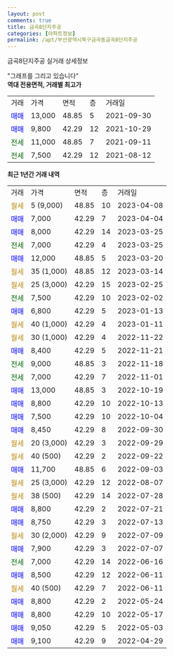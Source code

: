 ```yaml
---
layout: post
comments: true
title: 금곡8단지주공
categories: [아파트정보]
permalink: /apt/부산광역시북구금곡동금곡8단지주공
---
```


금곡8단지주공 실거래 상세정보

<script type="text/javascript">
  google.charts.load('current', {'packages':['line', 'corechart']});
  google.charts.setOnLoadCallback(drawChart);

  function drawChart() {
    var data = new google.visualization.DataTable();
    data.addColumn('date', '거래일');
    data.addColumn('number', "매매");
    data.addColumn('number', "전세");
    data.addColumn('number', "전매");

    data.addRows([[new Date(Date.parse("2023-04-08")), null, null, null], [new Date(Date.parse("2023-04-04")), 7000, null, null], [new Date(Date.parse("2023-03-25")), 8000, null, null], [new Date(Date.parse("2023-03-25")), null, 7000, null], [new Date(Date.parse("2023-03-20")), 12000, null, null], [new Date(Date.parse("2023-03-14")), null, null, null], [new Date(Date.parse("2023-02-25")), null, null, null], [new Date(Date.parse("2023-02-02")), null, 7500, null], [new Date(Date.parse("2023-01-13")), 6800, null, null], [new Date(Date.parse("2023-01-11")), null, null, null], [new Date(Date.parse("2022-11-22")), null, null, null], [new Date(Date.parse("2022-11-21")), 8400, null, null], [new Date(Date.parse("2022-11-18")), null, 9000, null], [new Date(Date.parse("2022-11-01")), null, 7000, null], [new Date(Date.parse("2022-10-19")), 13000, null, null], [new Date(Date.parse("2022-10-13")), 8800, null, null], [new Date(Date.parse("2022-10-04")), 7500, null, null], [new Date(Date.parse("2022-09-30")), 8450, null, null], [new Date(Date.parse("2022-09-29")), null, null, null], [new Date(Date.parse("2022-09-22")), null, null, null], [new Date(Date.parse("2022-09-03")), 11700, null, null], [new Date(Date.parse("2022-08-07")), null, null, null], [new Date(Date.parse("2022-07-28")), null, null, null], [new Date(Date.parse("2022-07-21")), 8800, null, null], [new Date(Date.parse("2022-07-13")), 8750, null, null], [new Date(Date.parse("2022-07-09")), null, null, null], [new Date(Date.parse("2022-07-07")), 7900, null, null], [new Date(Date.parse("2022-06-16")), null, 7000, null], [new Date(Date.parse("2022-06-11")), 8500, null, null], [new Date(Date.parse("2022-06-11")), null, null, null], [new Date(Date.parse("2022-05-24")), 8800, null, null], [new Date(Date.parse("2022-05-17")), 8800, null, null], [new Date(Date.parse("2022-05-03")), 9050, null, null], [new Date(Date.parse("2022-04-29")), 9100, null, null]]);

    var options = {
      hAxis: {
        format: 'yyyy/MM/dd'
      },    
      lineWidth: 0,
      pointsVisible: true,    
      title: '최근 1년간 유형별 실거래가 분포',
      legend: { position: 'bottom' }
    };

    var formatter = new google.visualization.NumberFormat({pattern:'###,###'} );
    formatter.format(data, 1);
    formatter.format(data, 2);
    
    setTimeout(function() {
        var chart = new google.visualization.LineChart(document.getElementById('columnchart_material'));
        chart.draw(data, (options));
        document.getElementById('loading').style.display = 'none';
    }, 200);
  }
</script>


<div id="loading" style="z-index:20; display: block; margin-left: 0px">"그래프를 그리고 있습니다"</div>
<div id="columnchart_material" style="width: 95%; margin-left: 0px; display: block"></div>
<!-- contents start -->
<b>역대 전용면적, 거래별 최고가</b>
<table class="sortable">
    <tr>
      <td>거래</td>
      <td>가격</td>
      <td>면적</td>
      <td>층</td>
      <td>거래일</td>
    </tr>
        <tr>
          <td><a style="color: blue">매매</a></td>
          <td>13,000</td>
          <td>48.85</td>
          <td>5</td>
          <td>2021-09-30</td>
        </tr>            <tr>
          <td><a style="color: blue">매매</a></td>
          <td>9,800</td>
          <td>42.29</td>
          <td>12</td>
          <td>2021-10-29</td>
        </tr>        
        <tr>
              <td><a style="color: darkgreen">전세</a></td>
              <td>11,000</td>
              <td>48.85</td>
              <td>7</td>
              <td>2021-09-11</td>
            </tr>            <tr>
              <td><a style="color: darkgreen">전세</a></td>
              <td>7,500</td>
              <td>42.29</td>
              <td>12</td>
              <td>2021-08-12</td>
            </tr>        
    
</table>

<b>최근 1년간 거래 내역</b>

<table class="sortable">
    <tr>
      <td>거래</td>
      <td>가격</td>
      <td>면적</td>
      <td>층</td>
      <td>거래일</td>
    </tr>
    <tr>
      <td><a style="color: darkgoldenrod">월세</a></td>
      <td>5 (9,000)</td>
      <td>48.85</td>
      <td>10</td>
      <td>2023-04-08</td>
    </tr>          <tr>
      <td><a style="color: blue">매매</a></td>
      <td>7,000</td>
      <td>42.29</td>
      <td>7</td>
      <td>2023-04-04</td>
    </tr>          <tr>
      <td><a style="color: blue">매매</a></td>
      <td>8,000</td>
      <td>42.29</td>
      <td>14</td>
      <td>2023-03-25</td>
    </tr>          <tr>
      <td><a style="color: darkgreen">전세</a></td>
      <td>7,000</td>
      <td>42.29</td>
      <td>4</td>
      <td>2023-03-25</td>
    </tr>          <tr>
      <td><a style="color: blue">매매</a></td>
      <td>12,000</td>
      <td>48.85</td>
      <td>5</td>
      <td>2023-03-20</td>
    </tr>          <tr>
      <td><a style="color: darkgoldenrod">월세</a></td>
      <td>35 (1,000)</td>
      <td>48.85</td>
      <td>12</td>
      <td>2023-03-14</td>
    </tr>          <tr>
      <td><a style="color: darkgoldenrod">월세</a></td>
      <td>25 (3,000)</td>
      <td>42.29</td>
      <td>15</td>
      <td>2023-02-25</td>
    </tr>          <tr>
      <td><a style="color: darkgreen">전세</a></td>
      <td>7,500</td>
      <td>42.29</td>
      <td>10</td>
      <td>2023-02-02</td>
    </tr>          <tr>
      <td><a style="color: blue">매매</a></td>
      <td>6,800</td>
      <td>42.29</td>
      <td>5</td>
      <td>2023-01-13</td>
    </tr>          <tr>
      <td><a style="color: darkgoldenrod">월세</a></td>
      <td>40 (1,000)</td>
      <td>42.29</td>
      <td>4</td>
      <td>2023-01-11</td>
    </tr>          <tr>
      <td><a style="color: darkgoldenrod">월세</a></td>
      <td>30 (1,000)</td>
      <td>42.29</td>
      <td>4</td>
      <td>2022-11-22</td>
    </tr>          <tr>
      <td><a style="color: blue">매매</a></td>
      <td>8,400</td>
      <td>42.29</td>
      <td>5</td>
      <td>2022-11-21</td>
    </tr>          <tr>
      <td><a style="color: darkgreen">전세</a></td>
      <td>9,000</td>
      <td>48.85</td>
      <td>3</td>
      <td>2022-11-18</td>
    </tr>          <tr>
      <td><a style="color: darkgreen">전세</a></td>
      <td>7,000</td>
      <td>42.29</td>
      <td>7</td>
      <td>2022-11-01</td>
    </tr>          <tr>
      <td><a style="color: blue">매매</a></td>
      <td>13,000</td>
      <td>48.85</td>
      <td>3</td>
      <td>2022-10-19</td>
    </tr>          <tr>
      <td><a style="color: blue">매매</a></td>
      <td>8,800</td>
      <td>42.29</td>
      <td>10</td>
      <td>2022-10-13</td>
    </tr>          <tr>
      <td><a style="color: blue">매매</a></td>
      <td>7,500</td>
      <td>42.29</td>
      <td>10</td>
      <td>2022-10-04</td>
    </tr>          <tr>
      <td><a style="color: blue">매매</a></td>
      <td>8,450</td>
      <td>42.29</td>
      <td>8</td>
      <td>2022-09-30</td>
    </tr>          <tr>
      <td><a style="color: darkgoldenrod">월세</a></td>
      <td>20 (3,000)</td>
      <td>42.29</td>
      <td>3</td>
      <td>2022-09-29</td>
    </tr>          <tr>
      <td><a style="color: darkgoldenrod">월세</a></td>
      <td>40 (500)</td>
      <td>42.29</td>
      <td>2</td>
      <td>2022-09-22</td>
    </tr>          <tr>
      <td><a style="color: blue">매매</a></td>
      <td>11,700</td>
      <td>48.85</td>
      <td>6</td>
      <td>2022-09-03</td>
    </tr>          <tr>
      <td><a style="color: darkgoldenrod">월세</a></td>
      <td>25 (3,000)</td>
      <td>42.29</td>
      <td>12</td>
      <td>2022-08-07</td>
    </tr>          <tr>
      <td><a style="color: darkgoldenrod">월세</a></td>
      <td>38 (500)</td>
      <td>42.29</td>
      <td>14</td>
      <td>2022-07-28</td>
    </tr>          <tr>
      <td><a style="color: blue">매매</a></td>
      <td>8,800</td>
      <td>42.29</td>
      <td>2</td>
      <td>2022-07-21</td>
    </tr>          <tr>
      <td><a style="color: blue">매매</a></td>
      <td>8,750</td>
      <td>42.29</td>
      <td>3</td>
      <td>2022-07-13</td>
    </tr>          <tr>
      <td><a style="color: darkgoldenrod">월세</a></td>
      <td>30 (2,000)</td>
      <td>42.29</td>
      <td>9</td>
      <td>2022-07-09</td>
    </tr>          <tr>
      <td><a style="color: blue">매매</a></td>
      <td>7,900</td>
      <td>42.29</td>
      <td>3</td>
      <td>2022-07-07</td>
    </tr>          <tr>
      <td><a style="color: darkgreen">전세</a></td>
      <td>7,000</td>
      <td>42.29</td>
      <td>14</td>
      <td>2022-06-16</td>
    </tr>          <tr>
      <td><a style="color: blue">매매</a></td>
      <td>8,500</td>
      <td>42.29</td>
      <td>12</td>
      <td>2022-06-11</td>
    </tr>          <tr>
      <td><a style="color: darkgoldenrod">월세</a></td>
      <td>40 (500)</td>
      <td>42.29</td>
      <td>7</td>
      <td>2022-06-11</td>
    </tr>          <tr>
      <td><a style="color: blue">매매</a></td>
      <td>8,800</td>
      <td>42.29</td>
      <td>2</td>
      <td>2022-05-24</td>
    </tr>          <tr>
      <td><a style="color: blue">매매</a></td>
      <td>8,800</td>
      <td>42.29</td>
      <td>10</td>
      <td>2022-05-17</td>
    </tr>          <tr>
      <td><a style="color: blue">매매</a></td>
      <td>9,050</td>
      <td>42.29</td>
      <td>5</td>
      <td>2022-05-03</td>
    </tr>          <tr>
      <td><a style="color: blue">매매</a></td>
      <td>9,100</td>
      <td>42.29</td>
      <td>9</td>
      <td>2022-04-29</td>
    </tr>      </table>
<!-- contents end -->    


